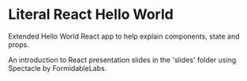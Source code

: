# Literal React Hello World

Extended Hello World React app to help explain components, state and props.

An introduction to React presentation slides in the 'slides' folder using Spectacle by FormidableLabs.
